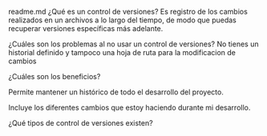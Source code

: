 readme.md
¿Qué es un control de versiones?
Es registro de los cambios realizados en un archivos a lo largo del tiempo, de modo que puedas recuperar versiones específicas más adelante.


¿Cuáles son los problemas al no usar un control de versiones?
No tienes un historial definido y tampoco una hoja de ruta para la modificacion 
de cambios


¿Cuáles son los beneficios?

Permite mantener un histórico de todo el desarrollo del proyecto.

Incluye los diferentes cambios que estoy haciendo durante mi desarrollo.


¿Qué tipos de control de versiones existen?

